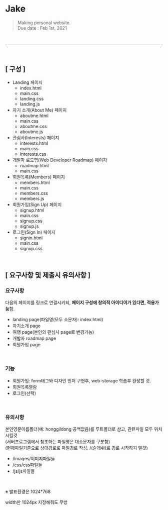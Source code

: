 # Jake
> Making personal website. <br/>
> Due date : Feb 1st, 2021

&nbsp;

---

&nbsp;

## [ 구성 ]
- Landing 페이지
    - index.html
    - main.css
    - landing.css
    - landing.js
- 자기 소개(About Me) 페이지
    - aboutme.html
    - main.css
    - aboutme.css
    - aboutme.js
- 관심사(Interests) 페이지
    - interests.html
    - main.css
    - interests.css
- 개발자 로드맵(Web Developer Roadmap) 페이지
    - roadmap.html
    - main.css
- 회원목록(Members) 페이지
    - members.html
    - main.css
    - members.css
    - members.js
- 회원가입(Sign Up) 페이지
    - signup.html
    - main.css
    - signup.css
    - signup.js
- 로그인(Sign In) 페이지
    - signin.html
    - main.css
    - signup.css
    
&nbsp;

## [ 요구사항 및 제출시 유의사항 ]

### 요구사항
다음의 페이지를 링크로 연결시키되, **페이지 구성에 창의적 아이디어가 있다면, 적용가능**함.
* landing page(파일명(모두 소문자): index.html)
* 자기소개 page
* 여행 page(본인의 관심사 page로 변경가능)
* 개발자 roadmap page
* 회원가입 page

&nbsp;

### 기능
* 회원가입: form태그와 디자인 먼저 구현후, web-storage 학습후 완성할 것.
* 회원목록열람
* 로그인(선택)

&nbsp;

### 유의사항
본인영문이름폴더(예: honggildong 공백없음)를 루트폴더로 삼고, 관련파일 모두 위치시킬것
<br/>
(서버프로그램에서 참조하는 파일명은 대소문자를 구분함)<br/>
(현재파일기준으로 상대경로로 파일경로 작성. /(슬래쉬)로 경로 시작하지 말것)
* /images/이미지파일들
* /css/css파일들
* /js/js파일들

&nbsp;

※ 발표환경은 1024*768

width만 1024px 지정해줘도 무방
